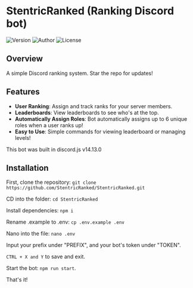 # StentricRanked (Ranking Discord bot)

![Version](https://img.shields.io/badge/version-1.0.0-brightgreen)
![Author](https://img.shields.io/badge/authors-Fighter%2C%20Ephraim%20Kreighbaum%2C%20Seni38-blue)
![License](https://img.shields.io/badge/license-MIT-red)

## Overview

A simple Discord ranking system. Star the repo for updates!

## Features

- **User Ranking**: Assign and track ranks for your server members.
- **Leaderboards**: View leaderboards to see who's at the top.
- **Automatically Assign Roles**: Bot automatically assigns up to 6 unique roles when a user ranks up!
- **Easy to Use**: Simple commands for viewing leaderboard or managing levels!

This bot was built in discord.js v14.13.0

## Installation

First, clone the repository: ```git clone https://github.com/StentricRanked/StentricRanked.git```

CD into the folder: ```cd StentricRanked```

Install dependencies: ```npm i```

Rename .example to .env: ```cp .env.example .env```

Nano into the file: ```nano .env```

Input your prefix under "PREFIX", and your bot's token under "TOKEN".

`CTRL + X and Y` to save and exit.

Start the bot: ```npm run start```.

That's it!
